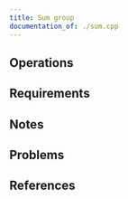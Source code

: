 ```yaml
---
title: Sum group
documentation_of: ./sum.cpp
---
```


## Operations

## Requirements

## Notes

## Problems

## References
